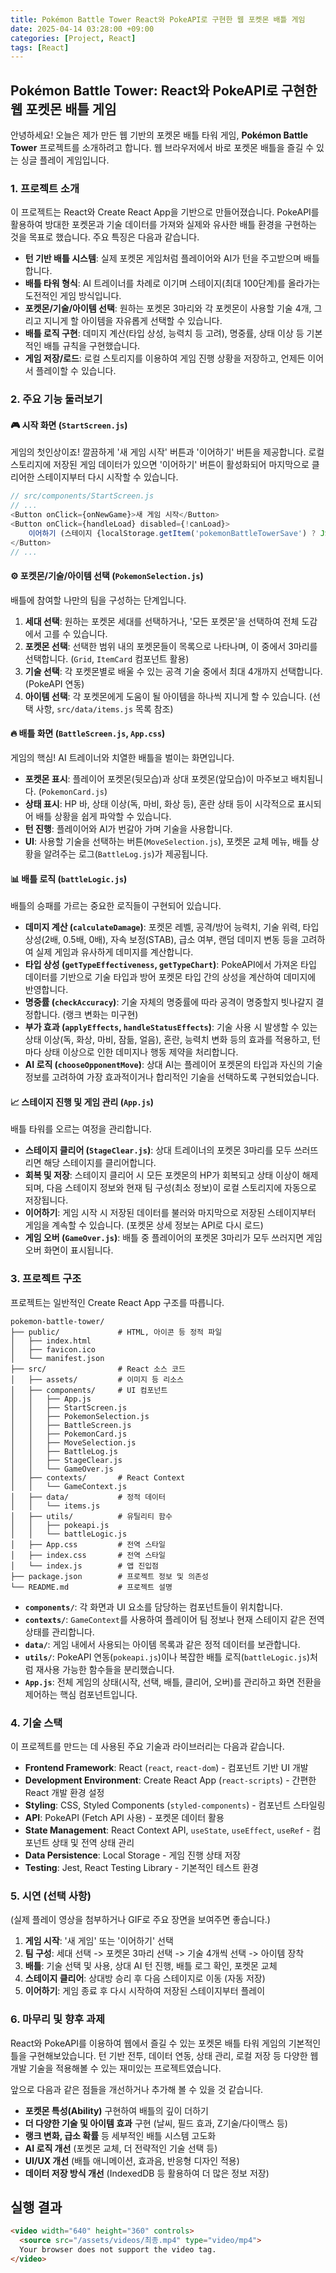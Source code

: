 ```yaml
---
title: Pokémon Battle Tower React와 PokeAPI로 구현한 웹 포켓몬 배틀 게임
date: 2025-04-14 03:28:00 +09:00
categories: [Project, React]
tags: [React]
---
```


## Pokémon Battle Tower: React와 PokeAPI로 구현한 웹 포켓몬 배틀 게임

안녕하세요! 오늘은 제가 만든 웹 기반의 포켓몬 배틀 타워 게임, **Pokémon Battle Tower** 프로젝트를 소개하려고 합니다. 웹 브라우저에서 바로 포켓몬 배틀을 즐길 수 있는 싱글 플레이 게임입니다.

### 1. 프로젝트 소개

이 프로젝트는 React와 Create React App을 기반으로 만들어졌습니다. PokeAPI를 활용하여 방대한 포켓몬과 기술 데이터를 가져와 실제와 유사한 배틀 환경을 구현하는 것을 목표로 했습니다. 주요 특징은 다음과 같습니다.

* **턴 기반 배틀 시스템**: 실제 포켓몬 게임처럼 플레이어와 AI가 턴을 주고받으며 배틀합니다.
* **배틀 타워 형식**: AI 트레이너를 차례로 이기며 스테이지(최대 100단계)를 올라가는 도전적인 게임 방식입니다.
* **포켓몬/기술/아이템 선택**: 원하는 포켓몬 3마리와 각 포켓몬이 사용할 기술 4개, 그리고 지니게 할 아이템을 자유롭게 선택할 수 있습니다.
* **배틀 로직 구현**: 데미지 계산(타입 상성, 능력치 등 고려), 명중률, 상태 이상 등 기본적인 배틀 규칙을 구현했습니다.
* **게임 저장/로드**: 로컬 스토리지를 이용하여 게임 진행 상황을 저장하고, 언제든 이어서 플레이할 수 있습니다.

### 2. 주요 기능 둘러보기

#### 🎮 시작 화면 (`StartScreen.js`)

게임의 첫인상이죠! 깔끔하게 '새 게임 시작' 버튼과 '이어하기' 버튼을 제공합니다. 로컬 스토리지에 저장된 게임 데이터가 있으면 '이어하기' 버튼이 활성화되어 마지막으로 클리어한 스테이지부터 다시 시작할 수 있습니다.

```javascript
// src/components/StartScreen.js
// ...
<Button onClick={onNewGame}>새 게임 시작</Button>
<Button onClick={handleLoad} disabled={!canLoad}>
    이어하기 (스테이지 {localStorage.getItem('pokemonBattleTowerSave') ? JSON.parse(localStorage.getItem('pokemonBattleTowerSave')).savedCurrentStage : '??'})
</Button>
// ...
```

#### ⚙️ 포켓몬/기술/아이템 선택 (`PokemonSelection.js`)

배틀에 참여할 나만의 팀을 구성하는 단계입니다.

1.  **세대 선택**: 원하는 포켓몬 세대를 선택하거나, '모든 포켓몬'을 선택하여 전체 도감에서 고를 수 있습니다.
2.  **포켓몬 선택**: 선택한 범위 내의 포켓몬들이 목록으로 나타나며, 이 중에서 3마리를 선택합니다. (`Grid`, `ItemCard` 컴포넌트 활용)
3.  **기술 선택**: 각 포켓몬별로 배울 수 있는 공격 기술 중에서 최대 4개까지 선택합니다. (PokeAPI 연동)
4.  **아이템 선택**: 각 포켓몬에게 도움이 될 아이템을 하나씩 지니게 할 수 있습니다. (선택 사항, `src/data/items.js` 목록 참조)

#### 🔥 배틀 화면 (`BattleScreen.js`, `App.css`)

게임의 핵심! AI 트레이너와 치열한 배틀을 벌이는 화면입니다.

* **포켓몬 표시**: 플레이어 포켓몬(뒷모습)과 상대 포켓몬(앞모습)이 마주보고 배치됩니다. (`PokemonCard.js`)
* **상태 표시**: HP 바, 상태 이상(독, 마비, 화상 등), 혼란 상태 등이 시각적으로 표시되어 배틀 상황을 쉽게 파악할 수 있습니다.
* **턴 진행**: 플레이어와 AI가 번갈아 가며 기술을 사용합니다.
* **UI**: 사용할 기술을 선택하는 버튼(`MoveSelection.js`), 포켓몬 교체 메뉴, 배틀 상황을 알려주는 로그(`BattleLog.js`)가 제공됩니다.

#### 📊 배틀 로직 (`battleLogic.js`)

배틀의 승패를 가르는 중요한 로직들이 구현되어 있습니다.

* **데미지 계산 (`calculateDamage`)**: 포켓몬 레벨, 공격/방어 능력치, 기술 위력, 타입 상성(2배, 0.5배, 0배), 자속 보정(STAB), 급소 여부, 랜덤 데미지 변동 등을 고려하여 실제 게임과 유사하게 데미지를 계산합니다.
* **타입 상성 (`getTypeEffectiveness`, `getTypeChart`)**: PokeAPI에서 가져온 타입 데이터를 기반으로 기술 타입과 방어 포켓몬 타입 간의 상성을 계산하여 데미지에 반영합니다.
* **명중률 (`checkAccuracy`)**: 기술 자체의 명중률에 따라 공격이 명중할지 빗나갈지 결정합니다. (랭크 변화는 미구현)
* **부가 효과 (`applyEffects`, `handleStatusEffects`)**: 기술 사용 시 발생할 수 있는 상태 이상(독, 화상, 마비, 잠듦, 얼음), 혼란, 능력치 변화 등의 효과를 적용하고, 턴마다 상태 이상으로 인한 데미지나 행동 제약을 처리합니다.
* **AI 로직 (`chooseOpponentMove`)**: 상대 AI는 플레이어 포켓몬의 타입과 자신의 기술 정보를 고려하여 가장 효과적이거나 합리적인 기술을 선택하도록 구현되었습니다.

#### 📈 스테이지 진행 및 게임 관리 (`App.js`)

배틀 타워를 오르는 여정을 관리합니다.

* **스테이지 클리어 (`StageClear.js`)**: 상대 트레이너의 포켓몬 3마리를 모두 쓰러뜨리면 해당 스테이지를 클리어합니다.
* **회복 및 저장**: 스테이지 클리어 시 모든 포켓몬의 HP가 회복되고 상태 이상이 해제되며, 다음 스테이지 정보와 현재 팀 구성(최소 정보)이 로컬 스토리지에 자동으로 저장됩니다.
* **이어하기**: 게임 시작 시 저장된 데이터를 불러와 마지막으로 저장된 스테이지부터 게임을 계속할 수 있습니다. (포켓몬 상세 정보는 API로 다시 로드)
* **게임 오버 (`GameOver.js`)**: 배틀 중 플레이어의 포켓몬 3마리가 모두 쓰러지면 게임 오버 화면이 표시됩니다.

### 3. 프로젝트 구조

프로젝트는 일반적인 Create React App 구조를 따릅니다.

```
pokemon-battle-tower/
├── public/             # HTML, 아이콘 등 정적 파일
│   ├── index.html
│   ├── favicon.ico
│   └── manifest.json
├── src/                # React 소스 코드
│   ├── assets/         # 이미지 등 리소스
│   ├── components/     # UI 컴포넌트
│   │   ├── App.js
│   │   ├── StartScreen.js
│   │   ├── PokemonSelection.js
│   │   ├── BattleScreen.js
│   │   ├── PokemonCard.js
│   │   ├── MoveSelection.js
│   │   ├── BattleLog.js
│   │   ├── StageClear.js
│   │   └── GameOver.js
│   ├── contexts/       # React Context
│   │   └── GameContext.js
│   ├── data/           # 정적 데이터
│   │   └── items.js
│   ├── utils/          # 유틸리티 함수
│   │   ├── pokeapi.js
│   │   └── battleLogic.js
│   ├── App.css         # 전역 스타일
│   ├── index.css       # 전역 스타일
│   └── index.js        # 앱 진입점
├── package.json        # 프로젝트 정보 및 의존성
└── README.md           # 프로젝트 설명
```

* **`components/`**: 각 화면과 UI 요소를 담당하는 컴포넌트들이 위치합니다.
* **`contexts/`**: `GameContext`를 사용하여 플레이어 팀 정보나 현재 스테이지 같은 전역 상태를 관리합니다.
* **`data/`**: 게임 내에서 사용되는 아이템 목록과 같은 정적 데이터를 보관합니다.
* **`utils/`**: PokeAPI 연동(`pokeapi.js`)이나 복잡한 배틀 로직(`battleLogic.js`)처럼 재사용 가능한 함수들을 분리했습니다.
* **`App.js`**: 전체 게임의 상태(시작, 선택, 배틀, 클리어, 오버)를 관리하고 화면 전환을 제어하는 핵심 컴포넌트입니다.

### 4. 기술 스택

이 프로젝트를 만드는 데 사용된 주요 기술과 라이브러리는 다음과 같습니다.

* **Frontend Framework**: React (`react`, `react-dom`) - 컴포넌트 기반 UI 개발
* **Development Environment**: Create React App (`react-scripts`) - 간편한 React 개발 환경 설정
* **Styling**: CSS, Styled Components (`styled-components`) - 컴포넌트 스타일링
* **API**: PokeAPI (Fetch API 사용) - 포켓몬 데이터 활용
* **State Management**: React Context API, `useState`, `useEffect`, `useRef` - 컴포넌트 상태 및 전역 상태 관리
* **Data Persistence**: Local Storage - 게임 진행 상태 저장
* **Testing**: Jest, React Testing Library - 기본적인 테스트 환경

### 5. 시연 (선택 사항)

(실제 플레이 영상을 첨부하거나 GIF로 주요 장면을 보여주면 좋습니다.)

1.  **게임 시작**: '새 게임' 또는 '이어하기' 선택
2.  **팀 구성**: 세대 선택 -> 포켓몬 3마리 선택 -> 기술 4개씩 선택 -> 아이템 장착
3.  **배틀**: 기술 선택 및 사용, 상대 AI 턴 진행, 배틀 로그 확인, 포켓몬 교체
4.  **스테이지 클리어**: 상대방 승리 후 다음 스테이지로 이동 (자동 저장)
5.  **이어하기**: 게임 종료 후 다시 시작하여 저장된 스테이지부터 플레이

### 6. 마무리 및 향후 과제

React와 PokeAPI를 이용하여 웹에서 즐길 수 있는 포켓몬 배틀 타워 게임의 기본적인 틀을 구현해보았습니다. 턴 기반 전투, 데이터 연동, 상태 관리, 로컬 저장 등 다양한 웹 개발 기술을 적용해볼 수 있는 재미있는 프로젝트였습니다.

앞으로 다음과 같은 점들을 개선하거나 추가해 볼 수 있을 것 같습니다.

* **포켓몬 특성(Ability)** 구현하여 배틀의 깊이 더하기
* **더 다양한 기술 및 아이템 효과** 구현 (날씨, 필드 효과, Z기술/다이맥스 등)
* **랭크 변화, 급소 확률** 등 세부적인 배틀 시스템 고도화
* **AI 로직 개선** (포켓몬 교체, 더 전략적인 기술 선택 등)
* **UI/UX 개선** (배틀 애니메이션, 효과음, 반응형 디자인 적용)
* **데이터 저장 방식 개선** (IndexedDB 등 활용하여 더 많은 정보 저장)


## 실행 결과

```html
<video width="640" height="360" controls>
  <source src="/assets/videos/최종.mp4" type="video/mp4">
  Your browser does not support the video tag.
</video>
```